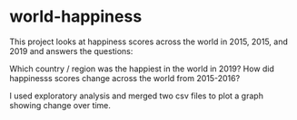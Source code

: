 # world-happiness

This project looks at happiness scores across the world in 2015, 2015, and 2019 and answers the questions:

Which country / region was the happiest in the world in 2019?
How did happinesss scores change across the world from 2015-2016?

I used exploratory analysis and merged two csv files to plot a graph showing change over time.

